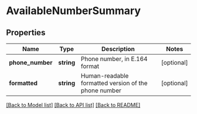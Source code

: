 # AvailableNumberSummary

## Properties
Name | Type | Description | Notes
------------ | ------------- | ------------- | -------------
**phone_number** | **string** | Phone number, in E.164 format | [optional] 
**formatted** | **string** | Human-readable formatted version of the phone number | [optional] 

[[Back to Model list]](../README.md#documentation-for-models) [[Back to API list]](../README.md#documentation-for-api-endpoints) [[Back to README]](../README.md)


